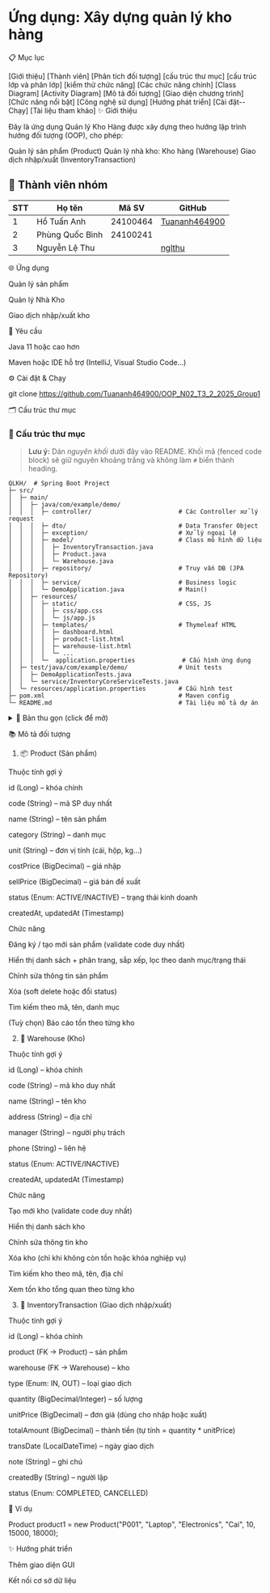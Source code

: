# Ứng dụng: Xây dựng quản lý kho hàng


📋 Mục lục

[Giới thiệu]
[Thành viên]
[Phân tích đối tượng]
[cấu trúc thư mục]
[cấu trúc lớp và phân lớp]
[kiểm thử chức năng]
[Các chức năng chính]
[Class Diagram]
[Activity Diagram]
[Mô tả đối tượng]
[Giao diện chương trình]
[Chức năng nổi bật]
[Công nghệ sử dụng]
[Hướng phát triển]
[Cài đặt--Chạy]
[Tài liệu tham khảo]
✨ Giới thiệu

Đây là ứng dụng Quản lý Kho Hàng được xây dựng theo hướng lập trình hướng đối tượng (OOP), cho phép:

Quản lý sản phẩm (Product)
Quản lý nhà kho: Kho hàng (Warehouse)
Giao dịch nhập/xuất (InventoryTransaction)

## 👥 Thành viên nhóm

| STT | Họ tên               | Mã SV    | GitHub |
| --- | -------------------- | ---------| ------- |
| 1   | Hồ Tuấn Anh          | 24100464 | [Tuananh464900](https://github.com/Tuananh464900) |
| 2   | Phùng Quốc Bình      | 24100241 |         |
| 3   | Nguyễn Lệ Thu        |          | [nglthu](https://github.com/nglthu) |

🌐 Ứng dụng

Quản lý sản phẩm

Quản lý Nhà Kho

Giao dịch nhập/xuất kho


📆 Yêu cầu

Java 11 hoặc cao hơn

Maven hoặc IDE hỗ trợ (IntelliJ, Visual Studio Code…)

⚙️ Cài đặt & Chạy

git clone https://github.com/Tuananh464900/OOP_N02_T3_2_2025_Group1

🗂️ Cấu trúc thư mục

### 📁 Cấu trúc thư mục

> **Lưu ý:** Dán *nguyên khối* dưới đây vào README. Khối mã (fenced code block) sẽ giữ nguyên khoảng trắng và không làm `#` biến thành heading.

```text
QLKH/  # Spring Boot Project
├─ src/
│  ├─ main/
│  │  ├─ java/com/example/demo/
│  │  │  ├─ controller/                        # Các Controller xử lý request
│  │  │  ├─ dto/                               # Data Transfer Object
│  │  │  ├─ exception/                         # Xử lý ngoại lệ
│  │  │  ├─ model/                             # Class mô hình dữ liệu
│  │  │  │  ├─ InventoryTransaction.java
│  │  │  │  ├─ Product.java
│  │  │  │  └─ Warehouse.java
│  │  │  ├─ repository/                        # Truy vấn DB (JPA Repository)
│  │  │  ├─ service/                           # Business logic
│  │  │  └─ DemoApplication.java               # Main()
│  │  ├─ resources/
│  │  │  ├─ static/                            # CSS, JS
│  │  │  │  ├─ css/app.css
│  │  │  │  └─ js/app.js
│  │  │  ├─ templates/                         # Thymeleaf HTML
│  │  │  │  ├─ dashboard.html
│  │  │  │  ├─ product-list.html
│  │  │  │  ├─ warehouse-list.html
│  │  │  │  └─ ...
│  │  │  └─  application.properties             # Cấu hình ứng dụng
│  ├─ test/java/com/example/demo/              # Unit tests
│  │  ├─ DemoApplicationTests.java
│  │  └─ service/InventoryCoreServiceTests.java
│  └─ resources/application.properties         # Cấu hình test
├─ pom.xml                                     # Maven config
└─ README.md                                   # Tài liệu mô tả dự án
```

<details><summary>📂 Bản thu gọn (click để mở)</summary>

```text
QLKH/
├─ src/
│  ├─ main/…
│  ├─ test/…
├─ pom.xml
└─ README.md
```
</details>


📚 Mô tả đối tượng
1) 📦 Product (Sản phẩm)

Thuộc tính gợi ý

id (Long) – khóa chính

code (String) – mã SP duy nhất

name (String) – tên sản phẩm

category (String) – danh mục

unit (String) – đơn vị tính (cái, hộp, kg…)

costPrice (BigDecimal) – giá nhập

sellPrice (BigDecimal) – giá bán đề xuất

status (Enum: ACTIVE/INACTIVE) – trạng thái kinh doanh

createdAt, updatedAt (Timestamp)

Chức năng

Đăng ký / tạo mới sản phẩm (validate code duy nhất)

Hiển thị danh sách + phân trang, sắp xếp, lọc theo danh mục/trạng thái

Chỉnh sửa thông tin sản phẩm

Xóa (soft delete hoặc đổi status)

Tìm kiếm theo mã, tên, danh mục

(Tuỳ chọn) Báo cáo tồn theo từng kho

2) 🏬 Warehouse (Kho)

Thuộc tính gợi ý

id (Long) – khóa chính

code (String) – mã kho duy nhất

name (String) – tên kho

address (String) – địa chỉ

manager (String) – người phụ trách

phone (String) – liên hệ

status (Enum: ACTIVE/INACTIVE)

createdAt, updatedAt (Timestamp)

Chức năng

Tạo mới kho (validate code duy nhất)

Hiển thị danh sách kho

Chỉnh sửa thông tin kho

Xóa kho (chỉ khi không còn tồn hoặc khóa nghiệp vụ)

Tìm kiếm kho theo mã, tên, địa chỉ

Xem tồn kho tổng quan theo từng kho

3) 🔄 InventoryTransaction (Giao dịch nhập/xuất)

Thuộc tính gợi ý

id (Long) – khóa chính

product (FK → Product) – sản phẩm

warehouse (FK → Warehouse) – kho

type (Enum: IN, OUT) – loại giao dịch

quantity (BigDecimal/Integer) – số lượng

unitPrice (BigDecimal) – đơn giá (dùng cho nhập hoặc xuất)

totalAmount (BigDecimal) – thành tiền (tự tính = quantity * unitPrice)

transDate (LocalDateTime) – ngày giao dịch

note (String) – ghi chú

createdBy (String) – người lập

status (Enum: COMPLETED, CANCELLED)

📖 Ví dụ

Product product1 = new Product("P001", "Laptop", "Electronics", "Cai", 10, 15000, 18000);

✨ Hướng phát triển

Thêm giao diện GUI

Kết nối cơ sở dữ liệu




